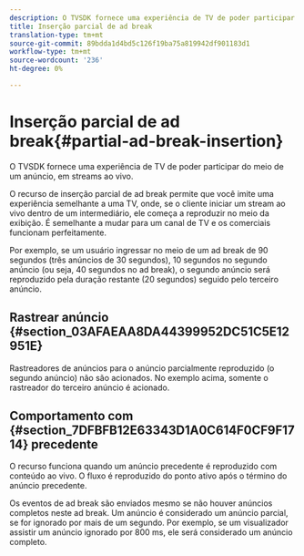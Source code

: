 ```yaml
---
description: O TVSDK fornece uma experiência de TV de poder participar do meio de um anúncio, em streams ao vivo.
title: Inserção parcial de ad break
translation-type: tm+mt
source-git-commit: 89bdda1d4bd5c126f19ba75a819942df901183d1
workflow-type: tm+mt
source-wordcount: '236'
ht-degree: 0%

---
```



# Inserção parcial de ad break{#partial-ad-break-insertion}

O TVSDK fornece uma experiência de TV de poder participar do meio de um anúncio, em streams ao vivo.

O recurso de inserção parcial de ad break permite que você imite uma experiência semelhante a uma TV, onde, se o cliente iniciar um stream ao vivo dentro de um intermediário, ele começa a reproduzir no meio da exibição. É semelhante a mudar para um canal de TV e os comerciais funcionam perfeitamente.

Por exemplo, se um usuário ingressar no meio de um ad break de 90 segundos (três anúncios de 30 segundos), 10 segundos no segundo anúncio (ou seja, 40 segundos no ad break), o segundo anúncio será reproduzido pela duração restante (20 segundos) seguido pelo terceiro anúncio.

## Rastrear anúncio {#section_03AFAEAA8DA44399952DC51C5E12951E}

Rastreadores de anúncios para o anúncio parcialmente reproduzido (o segundo anúncio) não são acionados. No exemplo acima, somente o rastreador do terceiro anúncio é acionado.

## Comportamento com {#section_7DFBFB12E63343D1A0C614F0CF9F1714} precedente

O recurso funciona quando um anúncio precedente é reproduzido com conteúdo ao vivo. O fluxo é reproduzido do ponto ativo após o término do anúncio precedente.

Os eventos de ad break são enviados mesmo se não houver anúncios completos neste ad break. Um anúncio é considerado um anúncio parcial, se for ignorado por mais de um segundo. Por exemplo, se um visualizador assistir um anúncio ignorado por 800 ms, ele será considerado um anúncio completo.
